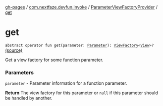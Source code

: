 [gh-pages](../../index.md) / [com.nextfaze.devfun.invoke](../index.md) / [ParameterViewFactoryProvider](index.md) / [get](./get.md)

# get

`abstract operator fun get(parameter: `[`Parameter`](../-parameter/index.md)`): `[`ViewFactory`](../../com.nextfaze.devfun.view/-view-factory/index.md)`<`[`View`](https://developer.android.com/reference/android/view/View.html)`>?` [(source)](https://github.com/NextFaze/dev-fun/tree/master/devfun/src/main/java/com/nextfaze/devfun/invoke/View.kt#L108)

Get a view factory for some function parameter.

### Parameters

`parameter` - Parameter information for a function parameter.

**Return**
The view factory for this parameter or `null` if this parameter should be handled by another.

